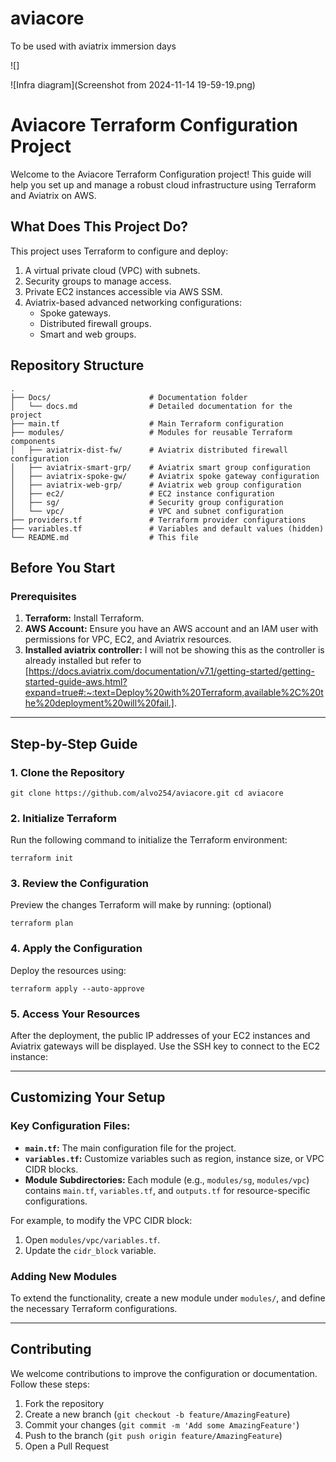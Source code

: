 # aviacore
To be used with aviatrix immersion days

![]

![Infra diagram](Screenshot from 2024-11-14 19-59-19.png)
# Aviacore Terraform Configuration Project

Welcome to the Aviacore Terraform Configuration project! This guide will help you set up and manage a robust cloud infrastructure using Terraform and Aviatrix on AWS.

## What Does This Project Do?

This project uses Terraform to configure and deploy:

1. A virtual private cloud (VPC) with subnets.
2. Security groups to manage access.
3. Private EC2 instances accessible via AWS SSM.
4. Aviatrix-based advanced networking configurations:
    - Spoke gateways.
    - Distributed firewall groups.
    - Smart and web groups.

## Repository Structure

```
.
├── Docs/                      # Documentation folder
│   └── docs.md                # Detailed documentation for the project
├── main.tf                    # Main Terraform configuration
├── modules/                   # Modules for reusable Terraform components
│   ├── aviatrix-dist-fw/      # Aviatrix distributed firewall configuration
│   ├── aviatrix-smart-grp/    # Aviatrix smart group configuration
│   ├── aviatrix-spoke-gw/     # Aviatrix spoke gateway configuration
│   ├── aviatrix-web-grp/      # Aviatrix web group configuration
│   ├── ec2/                   # EC2 instance configuration
│   ├── sg/                    # Security group configuration
│   └── vpc/                   # VPC and subnet configuration
├── providers.tf               # Terraform provider configurations
├── variables.tf               # Variables and default values (hidden)
└── README.md                  # This file

```
## Before You Start

### Prerequisites

1. **Terraform:** Install Terraform.
2. **AWS Account:** Ensure you have an AWS account and an IAM user with permissions for VPC, EC2, and Aviatrix resources.
3. **Installed aviatrix controller:** I will not be showing this as the controller is already installed but refer to [https://docs.aviatrix.com/documentation/v7.1/getting-started/getting-started-guide-aws.html?expand=true#:~:text=Deploy%20with%20Terraform,available%2C%20the%20deployment%20will%20fail.].


---

## Step-by-Step Guide

### 1. Clone the Repository

`git clone https://github.com/alvo254/aviacore.git cd aviacore`

### 2. Initialize Terraform

Run the following command to initialize the Terraform environment:

`terraform init`

### 3. Review the Configuration

Preview the changes Terraform will make by running: (optional)

`terraform plan`

### 4. Apply the Configuration

Deploy the resources using:

`terraform apply --auto-approve`

### 5. Access Your Resources

After the deployment, the public IP addresses of your EC2 instances and Aviatrix gateways will be displayed. Use the SSH key to connect to the EC2 instance:


---

## Customizing Your Setup

### Key Configuration Files:

- **`main.tf`:** The main configuration file for the project.
- **`variables.tf`:** Customize variables such as region, instance size, or VPC CIDR blocks.
- **Module Subdirectories:** Each module (e.g., `modules/sg`, `modules/vpc`) contains `main.tf`, `variables.tf`, and `outputs.tf` for resource-specific configurations.

For example, to modify the VPC CIDR block:

1. Open `modules/vpc/variables.tf`.
2. Update the `cidr_block` variable.

### Adding New Modules

To extend the functionality, create a new module under `modules/`, and define the necessary Terraform configurations.

---

## Contributing

We welcome contributions to improve the configuration or documentation. Follow these steps:

1. Fork the repository
2. Create a new branch (`git checkout -b feature/AmazingFeature`)
3. Commit your changes (`git commit -m 'Add some AmazingFeature'`)
4. Push to the branch (`git push origin feature/AmazingFeature`)
5. Open a Pull Request